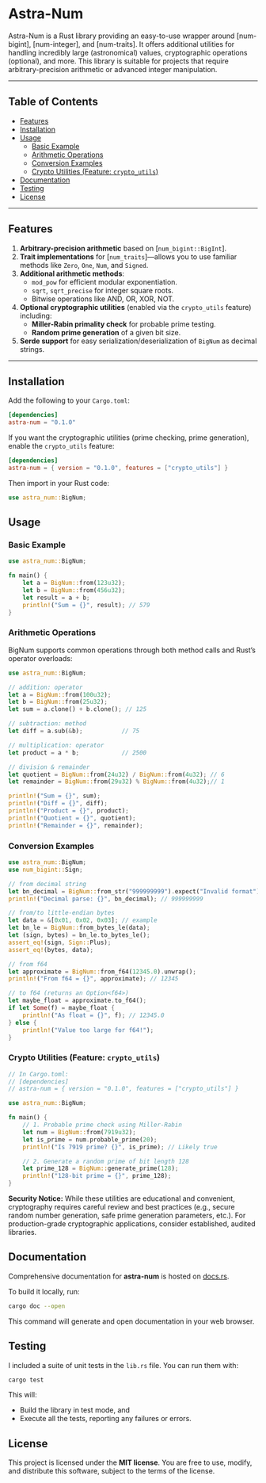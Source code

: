 # Astra-Num

Astra-Num is a Rust library providing an easy-to-use wrapper around [num-bigint], [num-integer], and [num-traits]. It offers additional utilities for handling incredibly large (astronomical) values, cryptographic operations (optional), and more. This library is suitable for projects that require arbitrary-precision arithmetic or advanced integer manipulation.

---

## Table of Contents

- [Features](#features)
- [Installation](#installation)
- [Usage](#usage)
  - [Basic Example](#basic-example)
  - [Arithmetic Operations](#arithmetic-operations)
  - [Conversion Examples](#conversion-examples)
  - [Crypto Utilities (Feature: `crypto_utils`)](#crypto-utilities-feature-crypto_utils)
- [Documentation](#documentation)
- [Testing](#testing)
- [License](#license)

---

## Features

1. **Arbitrary-precision arithmetic** based on [`num_bigint::BigInt`].
2. **Trait implementations** for [`num_traits`]—allows you to use familiar methods like `Zero`, `One`, `Num`, and `Signed`.
3. **Additional arithmetic methods**: 
   - `mod_pow` for efficient modular exponentiation.
   - `sqrt`, `sqrt_precise` for integer square roots.
   - Bitwise operations like AND, OR, XOR, NOT.
4. **Optional cryptographic utilities** (enabled via the `crypto_utils` feature) including:
   - **Miller-Rabin primality check** for probable prime testing.
   - **Random prime generation** of a given bit size.
5. **Serde support** for easy serialization/deserialization of `BigNum` as decimal strings.

---

## Installation

Add the following to your `Cargo.toml`:

```toml
[dependencies]
astra-num = "0.1.0"
```

If you want the cryptographic utilities (prime checking, prime generation), enable the `crypto_utils` feature:

```toml
[dependencies]
astra-num = { version = "0.1.0", features = ["crypto_utils"] }
```

Then import in your Rust code:
```rust
use astra_num::BigNum;
```

## Usage
### Basic Example
```rust
use astra_num::BigNum;

fn main() {
    let a = BigNum::from(123u32);
    let b = BigNum::from(456u32);
    let result = a + b;
    println!("Sum = {}", result); // 579
}
```
### Arithmetic Operations
BigNum supports common operations through both method calls and Rust’s operator overloads:

```rust
use astra_num::BigNum;

// addition: operator
let a = BigNum::from(100u32);
let b = BigNum::from(25u32);
let sum = a.clone() + b.clone(); // 125

// subtraction: method
let diff = a.sub(&b);           // 75

// multiplication: operator
let product = a * b;            // 2500

// division & remainder
let quotient = BigNum::from(24u32) / BigNum::from(4u32); // 6
let remainder = BigNum::from(29u32) % BigNum::from(4u32);// 1

println!("Sum = {}", sum);
println!("Diff = {}", diff);
println!("Product = {}", product);
println!("Quotient = {}", quotient);
println!("Remainder = {}", remainder);

```

### Conversion Examples

```rust
use astra_num::BigNum;
use num_bigint::Sign;

// from decimal string
let bn_decimal = BigNum::from_str("999999999").expect("Invalid format");
println!("Decimal parse: {}", bn_decimal); // 999999999

// from/to little-endian bytes
let data = &[0x01, 0x02, 0x03]; // example
let bn_le = BigNum::from_bytes_le(data);
let (sign, bytes) = bn_le.to_bytes_le();
assert_eq!(sign, Sign::Plus);
assert_eq!(bytes, data);

// from f64
let approximate = BigNum::from_f64(12345.0).unwrap();
println!("From f64 = {}", approximate); // 12345

// to f64 (returns an Option<f64>)
let maybe_float = approximate.to_f64();
if let Some(f) = maybe_float {
    println!("As float = {}", f); // 12345.0
} else {
    println!("Value too large for f64!");
}

```
### Crypto Utilities (Feature: `crypto_utils`)

```rust
// In Cargo.toml:
// [dependencies]
// astra-num = { version = "0.1.0", features = ["crypto_utils"] }

use astra_num::BigNum;

fn main() {
    // 1. Probable prime check using Miller-Rabin
    let num = BigNum::from(7919u32);
    let is_prime = num.probable_prime(20); 
    println!("Is 7919 prime? {}", is_prime); // Likely true

    // 2. Generate a random prime of bit length 128
    let prime_128 = BigNum::generate_prime(128);
    println!("128-bit prime = {}", prime_128);
}

```
**Security Notice:** While these utilities are educational and convenient, cryptography requires careful review and best practices (e.g., secure random number generation, safe prime generation parameters, etc.). For production-grade cryptographic applications, consider established, audited libraries.


## Documentation

Comprehensive documentation for **astra-num** is hosted on [docs.rs](https://docs.rs/astra-num).

To build it locally, run:

```bash
cargo doc --open
```
This command will generate and open documentation in your web browser.

## Testing
I included a suite of unit tests in the `lib.rs` file. You can run them with:

```bash
cargo test
```
This will:

- Build the library in test mode, and
- Execute all the tests, reporting any failures or errors.

## License
This project is licensed under the **MIT license**. You are free to use, modify, and distribute this software, subject to the terms of the license.
